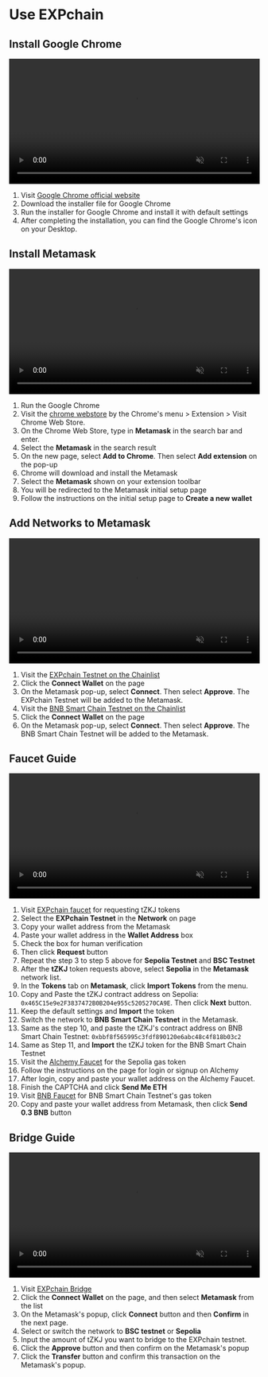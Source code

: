 # Use EXPchain

## Install Google Chrome

<video width="100%" muted controls>
    <source src="https://vitrual-assets.polyhedra.network/EXPchain/tutorial_video/01. Download Google Chrome.mp4" type="video/mp4" />
</video>

1. Visit [Google Chrome official website](https://www.google.com/chrome/)
2. Download the installer file for Google Chrome
3. Run the installer for Google Chrome and install it with default settings
4. After completing the installation, you can find the Google Chrome's icon on your Desktop.

## Install Metamask

<video width="100%" muted controls>
    <source src="https://vitrual-assets.polyhedra.network/EXPchain/tutorial_video/02. Install Metamask.mp4" type="video/mp4" />
</video>

1. Run the Google Chrome
2. Visit the [chrome webstore](https://chromewebstore.google.com/) by the Chrome's menu > Extension > Visit Chrome Web Store.
3. On the Chrome Web Store, type in **Metamask** in the search bar and enter.
4. Select the **Metamask** in the search result
5. On the new page, select **Add to Chrome**. Then select **Add extension** on the pop-up
6. Chrome will download and install the Metamask
7. Select the **Metamask** shown on your extension toolbar
8. You will be redirected to the Metamask initial setup page
9. Follow the instructions on the initial setup page to **Create a new wallet**

## Add Networks to Metamask

<video width="100%" muted controls>
    <source src="https://vitrual-assets.polyhedra.network/EXPchain/tutorial_video/03. Wallet Network Configuration.mp4" type="video/mp4" />
</video>

1. Visit the [EXPchain Testnet on the Chainlist](https://chainlist.org/chain/18880)
2. Click the **Connect Wallet** on the page
3. On the Metamask pop-up, select **Connect**. Then select **Approve**. The EXPchain Testnet will be added to the Metamask.
4. Visit the [BNB Smart Chain Testnet on the Chainlist](https://chainlist.org/chain/97)
5. Click the **Connect Wallet** on the page
6. On the Metamask pop-up, select **Connect**. Then select **Approve**. The BNB Smart Chain Testnet will be added to the Metamask.

## Faucet Guide

<video width="100%" muted controls>
    <source src="https://vitrual-assets.polyhedra.network/EXPchain/tutorial_video/04. Faucet Guide.mp4" type="video/mp4" />
</video>

1. Visit [EXPchain faucet](https://faucet.expchain.ai) for requesting tZKJ tokens
2. Select the **EXPchain Testnet** in the **Network** on page
3. Copy your wallet address from the Metamask
4. Paste your wallet address in the **Wallet Address** box
5. Check the box for human verification
6. Then click **Request** button
7. Repeat the step 3 to step 5 above for **Sepolia Testnet** and **BSC Testnet**
8. After the **tZKJ** token requests above, select **Sepolia** in the **Metamask** network list.
9. In the **Tokens** tab on **Metamask**, click **Import Tokens** from the menu.
10. Copy and Paste the tZKJ contract address on Sepolia: `0x465C15e9e2F3837472B0B204e955c5205270CA9E`. Then click **Next** button.
11. Keep the default settings and **Import** the token
12. Switch the network to **BNB Smart Chain Testnet** in the Metamask.
13. Same as the step 10, and paste the tZKJ's contract address on BNB Smart Chain Testnet: `0xbbf8f565995c3fdf890120e6abc48c4f818b03c2`
14. Same as Step 11, and **Import** the tZKJ token for the BNB Smart Chain Testnet
15. Visit the [Alchemy Faucet](https://www.alchemy.com/faucets/ethereum-sepolia) for the Sepolia gas token
16. Follow the instructions on the page for login or signup on Alchemy
17. After login, copy and paste your wallet address on the Alchemy Faucet.
18. Finish the CAPTCHA and click **Send Me ETH**
19. Visit [BNB Faucet](https://www.bnbchain.org/en/testnet-faucet) for BNB Smart Chain Testnet's gas token
20. Copy and paste your wallet address from Metamask, then click **Send 0.3 BNB** button

## Bridge Guide

<video width="100%" muted controls>
    <source src="https://vitrual-assets.polyhedra.network/EXPchain/tutorial_video/05. Bridge Guide.mp4" type="video/mp4" />
</video>

1. Visit [EXPchain Bridge](https://bridge.expchain.ai/bridge)
2. Click the **Connect Wallet** on the page, and then select **Metamask** from the list
3. On the Metamask's popup, click **Connect** button and then **Confirm** in the next page.
4. Select or switch the network to **BSC testnet** or **Sepolia**
5. Input the amount of tZKJ you want to bridge to the EXPchain testnet.
6. Click the **Approve** button and then confirm on the Metamask's popup
7. Click the **Transfer** button and confirm this transaction on the Metamask's popup.
